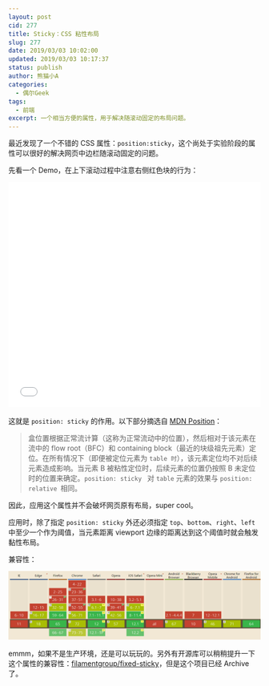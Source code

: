 ```yaml
---
layout: post
cid: 277
title: Sticky：CSS 粘性布局
slug: 277
date: 2019/03/03 10:02:00
updated: 2019/03/03 10:17:37
status: publish
author: 熊猫小A
categories: 
  - 偶尔Geek
tags: 
  - 前端
excerpt: 一个相当方便的属性，用于解决随滚动固定的布局问题。
---
```



最近发现了一个不错的 CSS 属性：`position:sticky`，这个尚处于实验阶段的属性可以很好的解决网页中边栏随滚动固定的问题。

先看一个 Demo，在上下滚动过程中注意右侧红色块的行为：

<iframe height="450" style="width: 100%;" scrolling="no" title="position: sticky Demo" src="//codepen.io/AlanDecode/embed/gErQqq/?height=265&theme-id=0&default-tab=css,result" frameborder="no" allowtransparency="true" allowfullscreen="true">
  See the Pen <a href='https://codepen.io/AlanDecode/pen/gErQqq/'>position: sticky Demo</a> by AlanDecode
  (<a href='https://codepen.io/AlanDecode'>@AlanDecode</a>) on <a href='https://codepen.io'>CodePen</a>.
</iframe>

这就是 `position: sticky` 的作用。以下部分摘选自 [MDN Position](https://developer.mozilla.org/zh-CN/docs/Web/CSS/position)：

> 盒位置根据正常流计算（这称为正常流动中的位置），然后相对于该元素在流中的 flow root（BFC）和 containing block（最近的块级祖先元素）定位。在所有情况下（即便被定位元素为 `table 时`），该元素定位均不对后续元素造成影响。当元素 B 被粘性定位时，后续元素的位置仍按照 B 未定位时的位置来确定。`position: sticky ` 对 `table` 元素的效果与 `position: relative `相同。

因此，应用这个属性并不会破坏网页原有布局，super cool。

应用时，除了指定 `position: sticky` 外还必须指定 `top`、`bottom`、`right`、`left` 中至少一个作为阈值，当元素距离 viewport 边缘的距离达到这个阈值时就会触发黏性布局。

兼容性：

![兼容性，2019-03-03](./assets/4200253595.png)

emmm，如果不是生产环境，还是可以玩玩的。另外有开源库可以稍稍提升一下这个属性的兼容性：[filamentgroup/fixed-sticky](https://github.com/filamentgroup/fixed-sticky)，但是这个项目已经 Archive 了。